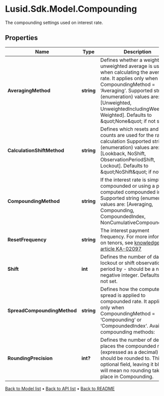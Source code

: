 # Lusid.Sdk.Model.Compounding
The compounding settings used on interest rate.

## Properties

Name | Type | Description | Notes
------------ | ------------- | ------------- | -------------
**AveragingMethod** | **string** | Defines whether a weighted or unweighted average is used when calculating the average rate.  It applies only when CompoundingMethod &#x3D; ‘Averaging‘.    Supported string (enumeration) values are: [Unweighted, UnweightedIncludingWeekends, Weighted].  Defaults to \&quot;None\&quot; if not set. | [optional] 
**CalculationShiftMethod** | **string** | Defines which resets and day counts are used for the rate calculation    Supported string (enumeration) values are: [Lookback, NoShift, ObservationPeriodShift, Lockout].  Defaults to \&quot;NoShift\&quot; if not set. | [optional] 
**CompoundingMethod** | **string** | If the interest rate is simple, compounded or using a pre-computed compounded index.    Supported string (enumeration) values are: [Averaging, Compounding, CompoundedIndex, NonCumulativeCompounding]. | 
**ResetFrequency** | **string** | The interest payment frequency.    For more information on tenors, see [knowledge base article KA-02097](https://support.lusid.com/knowledgebase/article/KA-02097) | 
**Shift** | **int** | Defines the number of days to lockout or shift observation period by - should be a non-negative integer.  Defaults to 0 if not set. | [optional] 
**SpreadCompoundingMethod** | **string** | Defines how the computed leg spread is applied to compounded rate.  It applies only when CompoundingMethod &#x3D; ‘Compounding‘ or ‘CompoundedIndex‘.    Available compounding methods:    | Method | Description |  | - -- -- - | - -- -- -- -- -- |  | Straight | Compounding rate in each compound period includes the spread. |  | Flat | Compounding rate does not include the spread, and the spread is used for simple interest in each compound period. |  | SpreadExclusive | Compounding rate does not include the spread, and the spread is used for simple interest for whole accrual period. |    The values \&quot;IsdaCompounding\&quot;, \&quot;NoCompounding\&quot;, \&quot;IsdaFlatCompounding\&quot;, and \&quot;None\&quot; are accepted for compatibility  with existing instruments and their use is discouraged.    Supported string (enumeration) values are: [Straight, IsdaCompounding, NoCompounding, SpreadExclusive, IsdaFlatCompounding, Flat, None].  Defaults to \&quot;None\&quot; if not set. | [optional] 
**RoundingPrecision** | **int?** | Defines the number of decimal places the compounded rate (expressed as a decimal) should be rounded to.  This is an optional field, leaving it blank will mean no rounding takes place in Compounding. | [optional] 

[Back to Model list](../README.md#documentation-for-models) &#8226; [Back to API list](../README.md#documentation-for-api-endpoints) &#8226; [Back to README](../README.md)

